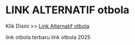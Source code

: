# LINK ALTERNATIF otbola

Klik Disini >> <a href="https://linksto.pages.dev/">Link Alternatif otbola </a>

link otbola terbaru
link otbola 2025